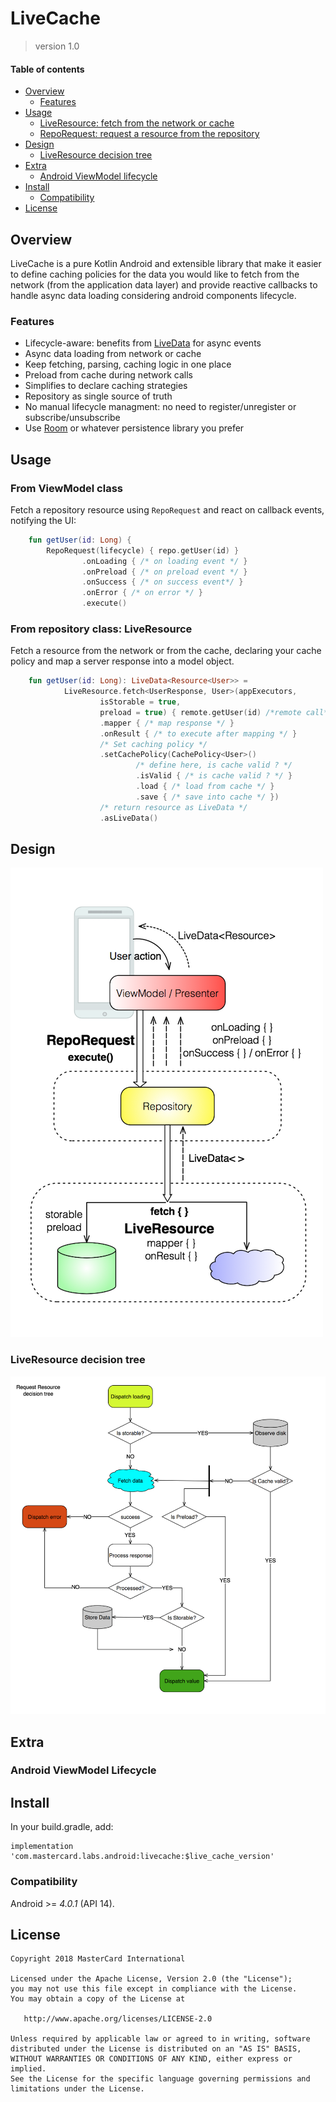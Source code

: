 # LiveCache

> version 1.0

#### Table of contents
- [Overview](#overview)
  * [Features](#features)
- [Usage](#usage)
  * [LiveResource: fetch from the network or cache](#from-viewmodel-class)
  * [RepoRequest: request a resource from the repository](#from-repository-class-liveresource)
- [Design](#design)
  * [LiveResource decision tree](#liveresource-decision-tree)
- [Extra](#extra)
  * [Android ViewModel lifecycle](#android-viewmodel-lifecycle)
- [Install](#install)
  * [Compatibility](#compatibility)
- [License](#license)

## Overview

LiveCache is a pure Kotlin Android and extensible library that make it easier to define caching policies for the data you would like to fetch from the network (from the application data layer) and provide reactive callbacks to handle async data loading considering android components lifecycle.

### Features
- Lifecycle-aware: benefits from [LiveData](https://developer.android.com/reference/android/arch/lifecycle/LiveData) for async events
- Async data loading from network or cache 
- Keep fetching, parsing, caching logic in one place
- Preload from cache during network calls
- Simplifies to declare caching strategies
- Repository as single source of truth
- No manual lifecycle managment: no need to register/unregister or subscribe/unsubscribe
- Use [Room](https://developer.android.com/topic/libraries/architecture/room) or whatever persistence library you prefer

## Usage

### From ViewModel class

Fetch a repository resource using `RepoRequest` and react on callback events, notifying the UI:

``` kotlin
    fun getUser(id: Long) {
        RepoRequest(lifecycle) { repo.getUser(id) }
                .onLoading { /* on loading event */ }
                .onPreload { /* on preload event */ }
                .onSuccess { /* on success event*/ }
                .onError { /* on error */ }
                .execute()
```
<!--![repo usage](art/vm.png)-->

### From repository class: LiveResource

Fetch a resource from the network or from the cache, declaring your cache policy and map a server response into a model object.

``` kotlin
    fun getUser(id: Long): LiveData<Resource<User>> =
            LiveResource.fetch<UserResponse, User>(appExecutors,
                    isStorable = true,
                    preload = true) { remote.getUser(id) /*remote call*/ }
                    .mapper { /* map response */ }
                    .onResult { /* to execute after mapping */ }
                    /* Set caching policy */
                    .setCachePolicy(CachePolicy<User>()
                            /* define here, is cache valid ? */
                            .isValid { /* is cache valid ? */ }
                            .load { /* load from cache */ }
                            .save { /* save into cache */ })
                    /* return resource as LiveData */
                    .asLiveData()
```

<!--![repo usage](art/repo.png)-->

## Design

![design](art/design.png)


### LiveResource decision tree

![decision tree](art/decision_tree.png)


## Extra

### Android ViewModel Lifecycle
<!--The library provide a `LifecycleAndroidViewModel` class to use as base class for your ViewModels.-->


## Install
In your build.gradle, add:

```
implementation 'com.mastercard.labs.android:livecache:$live_cache_version'
```

### Compatibility

Android >= *4.0.1* (API 14).


## License
```
Copyright 2018 MasterCard International

Licensed under the Apache License, Version 2.0 (the "License");
you may not use this file except in compliance with the License.
You may obtain a copy of the License at

   http://www.apache.org/licenses/LICENSE-2.0

Unless required by applicable law or agreed to in writing, software
distributed under the License is distributed on an "AS IS" BASIS,
WITHOUT WARRANTIES OR CONDITIONS OF ANY KIND, either express or implied.
See the License for the specific language governing permissions and
limitations under the License.
```
